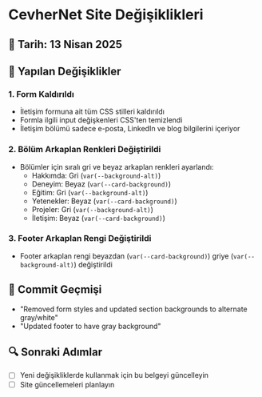 # CevherNet Site Değişiklikleri

## 📅 Tarih: 13 Nisan 2025

## 🔄 Yapılan Değişiklikler

### 1. Form Kaldırıldı
- İletişim formuna ait tüm CSS stilleri kaldırıldı
- Formla ilgili input değişkenleri CSS'ten temizlendi
- İletişim bölümü sadece e-posta, LinkedIn ve blog bilgilerini içeriyor

### 2. Bölüm Arkaplan Renkleri Değiştirildi
- Bölümler için sıralı gri ve beyaz arkaplan renkleri ayarlandı:
  - Hakkımda: Gri (`var(--background-alt)`)
  - Deneyim: Beyaz (`var(--card-background)`)
  - Eğitim: Gri (`var(--background-alt)`)
  - Yetenekler: Beyaz (`var(--card-background)`)
  - Projeler: Gri (`var(--background-alt)`)
  - İletişim: Beyaz (`var(--card-background)`)

### 3. Footer Arkaplan Rengi Değiştirildi
- Footer arkaplan rengi beyazdan (`var(--card-background)`) griye (`var(--background-alt)`) değiştirildi

## 💾 Commit Geçmişi
- "Removed form styles and updated section backgrounds to alternate gray/white"
- "Updated footer to have gray background"

## 🔍 Sonraki Adımlar
- [ ] Yeni değişikliklerde kullanmak için bu belgeyi güncelleyin
- [ ] Site güncellemeleri planlayın 
